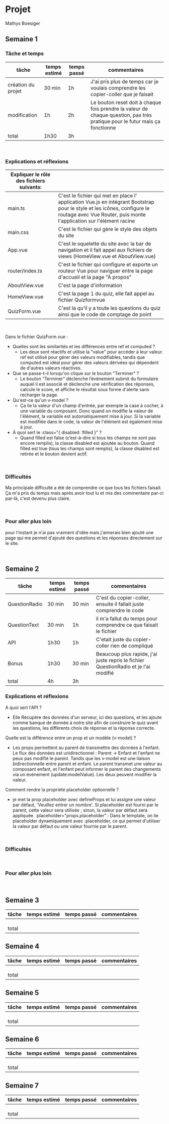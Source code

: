 # Projet

Mathys Boesiger

## Semaine 1

### Tâche et temps

| tâche              | temps estimé | temps passé | commentaires                                                                                                                |
| ------------------ | ------------ | ----------- | --------------------------------------------------------------------------------------------------------------------------- |
| création du projet | 30 min       | 1h          | J'ai pris plus de temps car je voulais comprendre les copier-coller que je faisait                                          |
| modification       | 1h           | 2h          | Le bouton reset doit à chaque fois prendre la valeur de chaque question, pas très pratique pour le futur mais ça fonctionne |
| total              | 1h30         | 3h          |

&nbsp;

### Explications et réflexions

| Expliquer le rôle des fichiers suivants: |                                                                                                                                                                                                 |
| ---------------------------------------- | ----------------------------------------------------------------------------------------------------------------------------------------------------------------------------------------------- |
| main.ts                                  | C'est le fichier qui met en place l' application Vue.js en intégrant Bootstrap pour le style et les icônes, configure le routage avec Vue Router, puis monte l'application sur l'élément racine |
| main.css                                 | C'est le fichier qui gère le style des objets du site                                                                                                                                           |
| App.vue                                  | C'est le squelette du site avec la bar de navigation et il fait appel aux fichiers de views (HomeView.vue et AboutView.vue)                                                                     |
| router/index.ts                          | C'est le fichier qui configure et exporte un routeur Vue pour naviguer entre la page d'accueil et la page "À propos"                                                                            |
| AboutView.vue                            | C'est la page d'information                                                                                                                                                                     |
| HomeView.vue                             | C'est la page 1 du quiz, elle fait appel au fichier Quizformvue                                                                                                                                 |
| QuizForm.vue                             | C'est la qu'il y a toute les questions du quiz ainsi que le code de comptage de point                                                                                                           |

&nbsp;

Dans le fichier QuizForm.vue :

- Quelles sont les similarités et les différences entre ref et computed ?
  - Les deux sont réactifs et utilise la "value" pour accéder à leur valeur. ref est utilisé pour gérer des valeurs modifiables, tandis que computed est idéal pour gérer des valeurs dérivées qui dépendent de d'autres valeurs réactives.
- Que se passe-t-il lorsqu'on clique sur le bouton "Terminer" ?
  - Le bouton "Terminer" déclenche l’événement submit du formulaire auquel il est associé et déclenche une vérification des réponses, calcule le score, et affiche le résultat sous forme d'alerte sans recharger la page.
- Qu'est-ce qu'un v-model ?
  - Ça lie la valeur d'un champ d'entrée, par exemple la case à cocher, à une variable du composant. Donc quand on modifie la valeur de l'élément, la variable est automatiquement mise à jour. Si la variable est modifiée dans le code, la valeur de l'élément est également mise à jour.
- À quoi sert le :class="{ disabled: !filled }" ?
  - Quand filled est false (c’est-à-dire si tous les champs ne sont pas encore remplis), la classe disabled est ajoutée au bouton. Quand filled est true (tous les champs sont remplis), la classe disabled est retirée et le bouton devient actif.

&nbsp;

### Difficultés

Ma principale difficulté a été de comprendre ce que tous les fichiers faisait. Ça m'a pris du temps mais après avoir tout lu et mis des commentaire par-ci par-là, c'est devenu plus claire.

&nbsp;

### Pour aller plus loin

pour l'instant je n'ai pas vraiment d'idée mais j'aimerais bien ajouté une page qui me permet d'ajouté des questions et les réponses directement sur le site.

&nbsp;

## Semaine 2

| tâche         | temps estimé | temps passé | commentaires                                                                        |
| ------------- | ------------ | ----------- | ----------------------------------------------------------------------------------- |
| QuestionRadio | 30 min       | 30 min      | C'est du copier-coller, ensuite il fallait juste comprendre le code                 |
| QuestionText  | 30 min       | 1h          | il m'a fallut du temps pour comprendre ce que faisait le fichier                    |
| API           | 1h30         | 1h          | C'etait juste du copier-coller rien de compliqué                                    |
| Bonus         | 1h30         | 30 min      | Beaucoup plus rapide, j'ai juste repris le fichier QuestionRadio et je l'ai modifié |
| total         | 4h           | 3h          |                                                                                     |

### Explications et réflexions

A quoi sert l'API ?

- Elle Récupère des données d'un serveur, ici des questions, et les ajoute comme banque de donnée à notre site afin de construire le quiz avant les questions, les différents choix de réponse et la réponse correcte.

Quelle est la différence entre un prop et un modèle (v-model) ?

- Les props permettent au parent de transmettre des données à l'enfant. Le flux des données est unidirectionnel : Parent → Enfant et l'enfant ne peux pas modifié le parent. Tandis que les v-model est une liaison bidirectionnelle entre parent et enfant. Le parent transmet une valeur au composant enfant, et l'enfant peut informer le parent des changements via un événement (update:modelValue). Les deux peuvent modifier la valeur.

Comment rendre la propriété placeholder optionnelle ?

- je met la prop placeholder avec defineProps et lui assigne une valeur par défaut, 'Veuillez entrer un nombre'. Si placeholder est fourni par le parent, cette valeur sera utilisée ; sinon, la valeur par défaut sera appliquée. :placeholder="props.placeholder" : Dans le template, on lie placeholder dynamiquement avec :placeholder, ce qui permet d'utiliser la valeur par défaut ou une valeur fournie par le parent.

&nbsp;

### Difficultés

&nbsp;

### Pour aller plus loin

&nbsp;

## Semaine 3

| tâche | temps estimé | temps passé | commentaires |
| ----- | ------------ | ----------- | ------------ |
|       |              |             |              |
|       |              |             |              |
|       |              |             |              |
| total |              |             |              |

## Semaine 4

| tâche | temps estimé | temps passé | commentaires |
| ----- | ------------ | ----------- | ------------ |
|       |              |             |              |
|       |              |             |              |
|       |              |             |              |
| total |              |             |              |

## Semaine 5

| tâche | temps estimé | temps passé | commentaires |
| ----- | ------------ | ----------- | ------------ |
|       |              |             |              |
|       |              |             |              |
|       |              |             |              |
| total |              |             |              |

## Semaine 6

| tâche | temps estimé | temps passé | commentaires |
| ----- | ------------ | ----------- | ------------ |
|       |              |             |              |
|       |              |             |              |
|       |              |             |              |
| total |              |             |              |

## Semaine 7

| tâche | temps estimé | temps passé | commentaires |
| ----- | ------------ | ----------- | ------------ |
|       |              |             |              |
|       |              |             |              |
|       |              |             |              |
| total |              |             |              |
